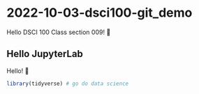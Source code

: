 # 2022-10-03-dsci100-git_demo

Hello DSCI 100 Class section 009!
:pizza:

## Hello JupyterLab

Hello! :panda_face:

```r
library(tidyverse) # go do data science
```
